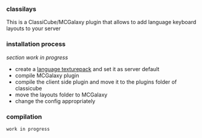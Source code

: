 ### classilays
This is a ClassiCube/MCGalaxy plugin that allows to add language keyboard layouts to your server

### installation process
*section work in progress*
- create a [language texturepack](../master/Client/example/crush.zip) and set it as server default
- compile MCGalaxy plugin 
- compile the client side plugin and move it to the plugins folder of classicube
- move the layouts folder to MCGalaxy
- change the config appropriately

### compilation
`work in progress`
